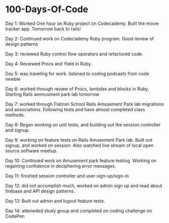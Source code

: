 # 100-Days-Of-Code
Day 1: Worked One hour on Ruby project on Codecademy. Built the movie tracker app. Tomorrow back to rails! 

Day 2: Continued work on Codecademy Ruby program. Good review of design patterns

Day 3: reviewed Ruby control flow operators and refactored code.

Day 4: Reviewed Procs and Yield in Ruby. 

Day 5: was traveling for work. listened to coding podcasts from code newbie

Day 6: worked through review of Procs, lambdas and blocks in Ruby. Starting Rails ammusment park lab tomorrow

Day 7: worked through Flatiron School Rails Amusement Park lab migrations and associations. Following tests and have almost completed class methods. 

Day 8: Began working on unit tests, and building out the session controller and signup.

Day 9: working on feature tests on Rails Amusement Park lab. Built out signup, and worked on session. Also watched live stream of local open source software meetup. 

Day 10: Continued work on Amusement park feature testing. Working on regaining confidence in deciphering error messages. 

Day 11: finished session controller and user sign-up/sign-in

Day 12: did not accomplish much, worked on admin sign up and read about firebase and API design patterns. 

Day 13: Built out admin and logout feature tests.

Day 14: atteneded study group and completed on coding challenge on CodePen
